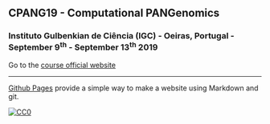 ## CPANG19 - Computational PANGenomics

###  Instituto Gulbenkian de Ciência (IGC) - Oeiras, Portugal - September 9<sup>th</sup> - September 13<sup>th</sup> 2019
Go to the [course official website](http://gtpb.igc.gulbenkian.pt/bicourses/2019/CPANG19/)

---

[Github Pages](https://pages.github.com) provide a simple way to make a website using Markdown and git.


[![CC0](https://i.creativecommons.org/p/zero/1.0/88x31.png)](https://creativecommons.org/publicdomain/zero/1.0/)
